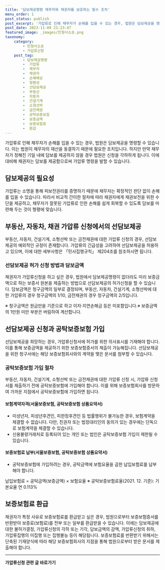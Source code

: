 ```yaml
---
title: '담보제공명령 채무자와 채권자를 보호하는 필수 조치'
menu_order: 1
post_status: publish
post_excerpt: '가압류로 인해 채무자가 손해를 입을 수 있는 경우, 법원은 담보제공을 명령할 수 있습니다. 이는 법원이 채무자의 재산을 동결하기 때문에 필요한 조치입니다. 하지만 만약 채무자가 정해진 기일 내에 담보를 제공하지 않을 경우 법원은 신청을 각하하게 됩니다. 이에 대비해 채권자는 담보를 제공함으로써 가압류 명령을 발할 수 있습니다.'
post_date: 2023-11-09 21:23:47
featured_image: _images/민형사소송.png
taxonomy:
    category:
        - 민형사소송
        - 가압류신청
    post_tag:
        - 담보제공명령
        -  가압류
        -  채무자
        -  채권자
        -  손해배상
        -  형평성
        -  선담보제공
        -  부동산
        -  자동차
        -  건설기계
        -  소형선박
        -  금전채권
        -  공탁보증보험
        -  보증금액
        -  보증보험료
        -  환급
---
```



가압류로 인해 채무자가 손해를 입을 수 있는 경우, 법원은 담보제공을 명령할 수 있습니다. 이는 법원이 채무자의 재산을 동결하기 때문에 필요한 조치입니다. 하지만 만약 채무자가 정해진 기일 내에 담보를 제공하지 않을 경우 법원은 신청을 각하하게 됩니다. 이에 대비해 채권자는 담보를 제공함으로써 가압류 명령을 발할 수 있습니다.

## 담보제공의 필요성

가압류는 소명을 통해 피보전권리를 증명하기 때문에 채무자는 확정적인 판단 없이 손해를 입을 수 있습니다. 따라서 비교적 간이한 절차에 따라 채권자에게 채권보전을 위한 수단을 제공하고, 채무자가 잘못된 가압류로 인한 손해를 쉽게 회복할 수 있도록 담보를 마련해 두는 것이 형평에 맞습니다.

## 부동산, 자동차, 채권 가압류 신청에서의 선담보제공

부동산, 자동차, 건설기계, 소형선박 또는 금전채권에 대한 가압류 신청의 경우, 선담보제공의 예외적인 규정이 존재합니다. 가압류의 긴급성을 고려하여 선담보제공을 허용하고 있으며, 이에 대한 세부사항은 「민사집행규칙」 제204조를 참조하시면 됩니다.

### 선담보제공 허가 신청 방법과 담보금액

채권자가 가압류신청을 하고 싶은 경우, 법원에서 담보제공명령이 없더라도 미리 보증금액으로 하는 보증서 원본을 제출하는 방법으로 선담보제공의 허가신청을 할 수 있습니다. 담보금액은 청구금액의 일부로 결정되며, 부동산, 자동차, 건설기계, 소형선박에 대한 가압류의 경우 청구금액의 1/10, 금전채권의 경우 청구금액의 2/5입니다.

※ 청구금액은 원금만을 기준으로 하고 이자·지연손해금 등은 미포함입니다.※ 보증금액의 1만원 미만 부분은 버림하여 계산합니다.

## 선담보제공 신청과 공탁보증보험 가입

선담보제공을 희망하는 경우, 가압류신청서에 허가를 위한 의사표시를 기재해야 합니다. 이를 통해 보증금액을 제공하기 위한 보증보험증서의 제출이 가능해집니다. 선담보제공을 위한 청구서에는 해당 보증보험회사와의 계약을 맺은 문서를 첨부할 수 있습니다.

### 공탁보증보험 가입 절차

부동산, 자동차, 건설기계, 소형선박 또는 금전채권에 대한 가압류 신청 시, 가압류 신청서를 제출하기 전에 공탁보증보험에 가입해야 합니다. 이를 위해 보증보험회사를 방문하여 가까운 지점에서 공탁보증보험에 가입하면 됩니다.

#### 보험계약자격(서울보증보험, 공탁보증보험 상품요약서)

- 미성년자, 피성년후견인, 피한정후견인 등 법률행위가 불가능한 경우, 보험계약을 체결할 수 없습니다. 다만, 친권자 또는 법정대리인의 동의가 있는 경우에는 단독으로 보험계약을 체결할 수 있습니다.
- 신용불량거래처로 등록되어 있는 개인 또는 법인은 공탁보증보험 가입이 제한될 수 있습니다.

#### 보증보험료 납부(서울보증보험, 공탁보증보험 상품요약서)

- 공탁보증보험에 가입하려는 경우, 공탁금액에 보험요율을 곱한 납입보험료를 납부해야 합니다.

납입보험료 = 공탁금액(보증금액) × 보험요율
※ 공탁보증보험료율(2021. 12. 기준): 기본요율 연 0.113%

## 보증보험료 환급

채권자가 특정 사유로 보증보험료를 환급받고 싶은 경우, 법원으로부터 보증보험증서를 반환받아 보증료(보험료)를 전부 또는 일부를 환급받을 수 있습니다. 이에는 담보제공에 대한 불허가결정, 가압류신청의 각하 또는 기각, 담보금액의 감액, 가압류신청의 취하, 가압류집행의 미집행 또는 집행불능 등이 해당됩니다. 보증보험료를 반환받기 위해서는 단축된 기재양식에 따라 해당 보증보험회사의 지점을 통해 법원으로부터 받은 문서를 제출해야 합니다.


<!-- wp:separator -->
<hr class="wp-block-separator has-alpha-channel-opacity"/>
<!-- /wp:separator -->

<!-- wp:group {"backgroundColor":"base","layout":{"type":"constrained"}} -->
<div class="wp-block-group has-base-background-color has-background"><!-- wp:paragraph {"align":"center","fontSize":"medium"} -->
<p class="has-text-align-center has-large-font-size"><strong>가압류신청 관련 글 바로가기</strong></p>
<!-- /wp:paragraph -->


<!-- wp:latest-posts
{"categories":[{"id":14445,"count":19,"description":"","link":"https://uknowlaw.com/category/%ea%b0%80%ec%95%95%eb%a5%98%ec%8b%a0%ec%b2%ad/","name":"가압류신청","slug":"가압류신청","taxonomy":"category","parent":0,"meta":[],"_links":{"self":[{"href":"https://uknowlaw.com/wp-json/wp/v2/categories/14445"}],"collection":[{"href":"https://uknowlaw.com/wp-json/wp/v2/categories"}],"about":[{"href":"https://uknowlaw.com/wp-json/wp/v2/taxonomies/category"}],"wp:post_type":[{"href":"https://uknowlaw.com/wp-json/wp/v2/posts?categories=14445"}],"curies":[{"name":"wp","href":"https://api.w.org/{rel}","templated":true}]}}],"postsToShow":100,"excerptLength":28,"postLayout":"grid","columns":2,"featuredImageAlign":"left","featuredImageSizeSlug":"large","fontSize":"small"} /--></div>
<!-- /wp:group -->